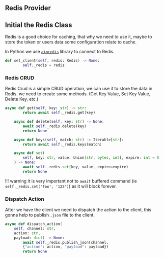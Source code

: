 ## Redis Provider

## Initial the Redis Class

Redis is a good choice for caching, that why we need to use it, maybe to store the token or users data some configuration relate to cache.

In Python we use [`aioredis`](https://aioredis.readthedocs.io/en/stable/) library to connect to Redis.

```python
def set_client(self, redis: Redis) -> None:
        self._redis = redis
```

### Redis CRUD

Redis Crud is a simple CRUD operation, we can use it to store the data in Redis. we need to create some methods. (Get Key Value, Set Key Value, Delete Key, etc.)

```py
async def get(self, key: str) -> str:
        return await self._redis.get(key)

    async def delete(self, key: str) -> None:
        await self._redis.delete(key)
        return None

    async def keys(self, match: str) -> Iterable[str]:
        return await self._redis.keys(match)

    async def set(
        self, key: str, value: Union[str, bytes, int], expire: int = 0
    ) -> None:
        await self._redis.set(key, value, expire=expire)
        return None
```

!!! warning
    It is very important not to `await` buffered command (ie `self._redis.set('foo', '123')`) as it will block forever.

### Dispatch Action

After we have the client we need to dispatch the action to the client, this gonna help to publish `.json` file to the client.

```py
async def dispatch_action(
    self, channel: str,
    action: str,
    payload: dict) -> None:
        await self._redis.publish_json(channel,
        {"action": action, "payload": payload})
        return None
```
